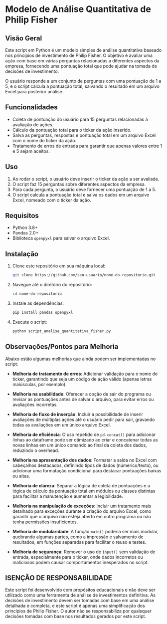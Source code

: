 # Modelo de Análise Quantitativa de Philip Fisher

## Visão Geral
Este script em Python é um modelo simples de análise quantitativa baseado nos princípios de investimento de Philip Fisher. O objetivo é avaliar uma ação com base em várias perguntas relacionadas a diferentes aspectos da empresa, fornecendo uma pontuação total que pode ajudar na tomada de decisões de investimento.

O usuário responde a um conjunto de perguntas com uma pontuação de 1 a 5, e o script calcula a pontuação total, salvando o resultado em um arquivo Excel para posterior análise.

## Funcionalidades
- Coleta de pontuação do usuário para 15 perguntas relacionadas à avaliação de ações.
- Cálculo da pontuação total para o ticker da ação inserido.
- Salva as perguntas, respostas e pontuação total em um arquivo Excel com o nome do ticker da ação.
- Tratamento de erros de entrada para garantir que apenas valores entre 1 e 5 sejam aceitos.

## Uso
1. Ao rodar o script, o usuário deve inserir o ticker da ação a ser avaliada.
2. O script faz 15 perguntas sobre diferentes aspectos da empresa.
3. Para cada pergunta, o usuário deve fornecer uma pontuação de 1 a 5.
4. O script calcula a pontuação total e salva os dados em um arquivo Excel, nomeado com o ticker da ação.

## Requisitos
- Python 3.8+
- Pandas 2.0+
- Biblioteca `openpyxl` para salvar o arquivo Excel.

## Instalação
1. Clone este repositório em sua máquina local:
    ```bash
    git clone https://github.com/seu-usuario/nome-do-repositorio.git
    ```

2. Navegue até o diretório do repositório:
    ```bash
    cd nome-do-repositorio
    ```

3. Instale as dependências:
    ```bash
    pip install pandas openpyxl
    ```

4. Execute o script:
    ```bash
    python script_analise_quantitativa_fisher.py
    ```

## Observações/Pontos para Melhoria
Abaixo estão algumas melhorias que ainda podem ser implementadas no script:

- **Melhoria de tratamento de erros**: Adicionar validação para o nome do ticker, garantindo que seja um código de ação válido (apenas letras maiúsculas, por exemplo).

- **Melhoria na usabilidade**: Oferecer a opção de sair do programa ou revisar as pontuações antes de salvar o arquivo, para evitar erros ou avaliações incorretas.

- **Melhoria de fluxo de inserção**: Incluir a possibilidade de inserir avaliações de múltiplas ações até o usuário pedir para sair, gravando todas as avaliações em um único arquivo Excel.

- **Melhoria de eficiência**: O uso repetido de `pd.concat()` para adicionar linhas ao dataframe pode ser otimizado ao criar e concatenar todas as novas linhas em um único comando ao final da coleta dos dados, reduzindo o overhead.

- **Melhoria na apresentação dos dados**: Formatar a saída no Excel com cabeçalhos destacados, definindo tipos de dados (númerico/texto), ou adicionar uma formatação condicional para destacar pontuações baixas ou altas.

- **Melhoria de clareza**: Separar a lógica de coleta de pontuações e a lógica de cálculo da pontuação total em módulos ou classes distintas para facilitar a manutenção e aumentar a legibilidade.

- **Melhoria na manipulação de exceções**: Incluir um tratamento mais detalhado para exceções durante a criação do arquivo Excel, como garantir que o arquivo não esteja aberto em outro programa ou não tenha permissões insuficientes.

- **Melhoria de modularidade**: A função `main()` poderia ser mais modular, quebrando algumas partes, como a impressão e salvamento de resultados, em funções separadas para facilitar o reuso e testes.

- **Melhoria de segurança**: Remover o uso de `input()` sem validação de entrada, especialmente para o ticker, onde dados incorretos ou maliciosos podem causar comportamentos inesperados no script.

## ISENÇÃO DE RESPONSABILIDADE
Este script foi desenvolvido com propósitos educacionais e não deve ser utilizado como uma ferramenta de análise de investimentos definitiva. As decisões de investimento devem ser tomadas com base em uma análise detalhada e completa, e este script é apenas uma simplificação dos princípios de Philip Fisher. O autor não se responsabiliza por quaisquer decisões tomadas com base nos resultados gerados por este script.

